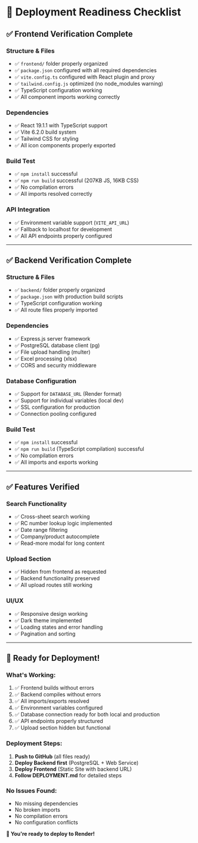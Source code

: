 # 🚀 Deployment Readiness Checklist

## ✅ **Frontend Verification Complete**

### **Structure & Files**
- ✅ `frontend/` folder properly organized
- ✅ `package.json` configured with all required dependencies
- ✅ `vite.config.ts` configured with React plugin and proxy
- ✅ `tailwind.config.js` optimized (no node_modules warning)
- ✅ TypeScript configuration working
- ✅ All component imports working correctly

### **Dependencies**
- ✅ React 19.1.1 with TypeScript support
- ✅ Vite 6.2.0 build system
- ✅ Tailwind CSS for styling
- ✅ All icon components properly exported

### **Build Test**
- ✅ `npm install` successful
- ✅ `npm run build` successful (207KB JS, 16KB CSS)
- ✅ No compilation errors
- ✅ All imports resolved correctly

### **API Integration**
- ✅ Environment variable support (`VITE_API_URL`)
- ✅ Fallback to localhost for development
- ✅ All API endpoints properly configured

---

## ✅ **Backend Verification Complete**

### **Structure & Files**
- ✅ `backend/` folder properly organized
- ✅ `package.json` with production build scripts
- ✅ TypeScript configuration working
- ✅ All route files properly imported

### **Dependencies**
- ✅ Express.js server framework
- ✅ PostgreSQL database client (pg)
- ✅ File upload handling (multer)
- ✅ Excel processing (xlsx)
- ✅ CORS and security middleware

### **Database Configuration**
- ✅ Support for `DATABASE_URL` (Render format)
- ✅ Support for individual variables (local dev)
- ✅ SSL configuration for production
- ✅ Connection pooling configured

### **Build Test**
- ✅ `npm install` successful
- ✅ `npm run build` (TypeScript compilation) successful
- ✅ No compilation errors
- ✅ All imports and exports working

---

## ✅ **Features Verified**

### **Search Functionality**
- ✅ Cross-sheet search working
- ✅ RC number lookup logic implemented
- ✅ Date range filtering
- ✅ Company/product autocomplete
- ✅ Read-more modal for long content

### **Upload Section**
- ✅ Hidden from frontend as requested
- ✅ Backend functionality preserved
- ✅ All upload routes still working

### **UI/UX**
- ✅ Responsive design working
- ✅ Dark theme implemented
- ✅ Loading states and error handling
- ✅ Pagination and sorting

---

## 🎯 **Ready for Deployment!**

### **What's Working:**
1. ✅ Frontend builds without errors
2. ✅ Backend compiles without errors  
3. ✅ All imports/exports resolved
4. ✅ Environment variables configured
5. ✅ Database connection ready for both local and production
6. ✅ API endpoints properly structured
7. ✅ Upload section hidden but functional

### **Deployment Steps:**
1. **Push to GitHub** (all files ready)
2. **Deploy Backend first** (PostgreSQL + Web Service)
3. **Deploy Frontend** (Static Site with backend URL)
4. **Follow DEPLOYMENT.md** for detailed steps

### **No Issues Found:**
- No missing dependencies
- No broken imports
- No compilation errors
- No configuration conflicts

**🚀 You're ready to deploy to Render!**
